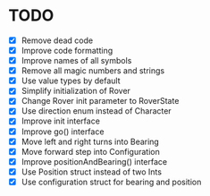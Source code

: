 # TODO

- [x] Remove dead code
- [x] Improve code formatting
- [x] Improve names of all symbols
- [x] Remove all magic numbers and strings
- [x] Use value types by default
- [x] Simplify initialization of Rover
- [x] Change Rover init parameter to RoverState
- [x] Use direction enum instead of Character
- [x] Improve init interface
- [x] Improve go() interface
- [x] Move left and right turns into Bearing
- [x] Move forward step into Configuration
- [x] Improve positionAndBearing() interface
- [x] Use Position struct instead of two Ints
- [x] Use configuration struct for bearing and position

